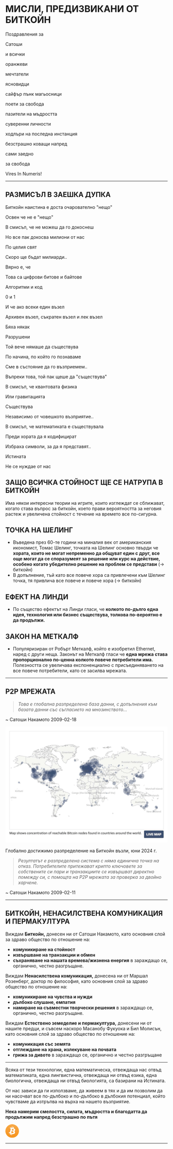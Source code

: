 # МИСЛИ, ПРЕДИЗВИКАНИ ОТ БИТКОЙН
Поздравления за

Сатоши

и всички

оранжеви

мечтатели

ясновидци

сайфър пънк магьосници

поети за свобода

пазители на мъдростта

суверенни личности

ходлъри на последна инстанция

безстрашно коващи напред

сами заедно

за свобода

Vires In Numeris!

---


## РАЗМИСЪЛ В ЗАЕШКА ДУПКА

Биткойн наистина е доста очарователно "нещо"

Освен че не е "нещо"

В смисъл, че не можеш да го докоснеш

Но все пак докосва милиони от нас

По целия свят

Скоро ще бъдат милиарди..

Вярно е, че

Това са цифрови битове и байтове

Алгоритми и код

0 и 1

И че ако всеки един възел

Архивен възел, съкратен възел и лек възел

Бяха някак

Разрушени

Той вече нямаше да съществува

По начина, по който го познаваме

Сме в състояние да го възприемем..

Въпреки това, той пак щеше да "съществува"

В смисъл, че квантовата физика

Или гравитацията

Съществува

Независимо от човешкото възприятие..

В смисъл, че математиката е съществувала

Преди хората да я кодифицират

Избраха символи, за да я представят..

Истината

Не се нуждае от нас

## ЗАЩО ВСИЧКА СТОЙНОСТ ЩЕ СЕ НАТРУПА В БИТКОЙН

Има някои интересни теории на игрите, които изглеждат
се сближават, когато става въпрос за биткойн, което прави
вероятността за неговия растеж и увеличена стойност с течение на времето
все по-сигурна.

## ТОЧКА НА ШЕЛИНГ

* Въведена през 60-те години на миналия век от американския икономист,
Томас Шелинг, точката на Шелинг основно твърди
че **хората, които не могат непременно да общуват
един с друг, все още могат да се споразумеят за решение
или курс на действие, особено когато убедително
решение на проблем се представи** (-> биткойн)
* В допълнение, тъй като все повече хора са привлечени към Шелинг
точка, тя привлича все повече и повече хора (-> биткойн)

## ЕФЕКТ НА ЛИНДИ
* По същество ефектът на Линди гласи, че **колкото по-дълго
една идея, технология или бизнес съществува,
толкова по-вероятно е да продължи.**

## ЗАКОН НА МЕТКАЛФ

* Популяризиран от Робърт Меткалф, който е изобретил
Ethernet, наред с други неща. Законът на Меткалф гласи
че **една мрежа става пропорционално по-ценна колкото повече потребители има.** Полезността се увеличава експоненциално с присъединяването на все повече потребители, като се засилва
мрежата.

---

## P2P МРЕЖАТА
>*Това е глобална разпределена база данни, с
допълнения към базата данни със съгласието на
мнозинството...*

~ Сатоши Накамото 2009-02-18

![live map](figure-032-live%20map.png)

Глобално достижимо разпределение на Биткойн възли, юни 2024 г.

>*Резултатът е разпределена система с
няма единична точка на отказ. Потребителите притежават
крипто ключовете за собствените си пари и
транзакциите се извършват директно помежду си, с
помощта на P2P мрежата за проверка за
двойно харчене.*

~ Сатоши Накамото 2009-02-11

---

## БИТКОЙН, НЕНАСИЛСТВЕНА КОМУНИКАЦИЯ И ПЕРМАКУЛТУРА

Виждам **Биткойн,** донесен ни от Сатоши Накамото, като
основния слой за здраво общество по отношение на:

* **комуникиране на стойност**
* **извършване на транзакции и обмен**
* **съхраняване на нашата времева/жизнена енергия**
в зараждащо се, органично, честно разгръщане.

Виждам **Ненасилствена комуникация,** донесена ни от Маршал
Розенберг, доктор по философия, като основния слой за здраво общество
по отношение на:

* **комуникиране на чувства и нужди**
* **дълбоко слушане, емпатия**
* **намиране на съвместни творчески решения**
в зараждащо се, органично, честно разгръщане.

Виждам **Естествено земеделие и пермакултура,** донесени ни от
нашите предци, и съвсем наскоро Масанобу Фукуока и Бил
Молисън, като основния слой за здраво общество
по отношение на:

* **комуникация със земята**
* **отглеждане на храна, излекуване на почвата**
* **грижа за дивото**
в зараждащо се, органично и честно разгръщане

---

Всяка от тези технологии, една математическа, отвеждаща
нас отвъд математиката, една лингвистична, отвеждаща ни отвъд
езика, една биологична, отвеждаща ни отвъд биологията, са
базирани на Истината.

От нас зависи да ги използваме, да живеем в тях и
да им позволим да ни насочват все по-дълбоко и по-дълбоко в
дълбокия потенциал, който чувстваме да изтръпва на върха на
нашето възприятие.

**Нека намерим смелостта, силата,
мъдростта и благодатта
да продължим напред безстрашно
по пътя**

![b](figure-033-b.png)

---
